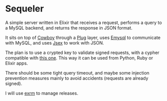 # Sequeler

A simple server written in Elixir that receives a request,
performs a query to a MySQL backend, and returns the response in JSON format.

It sits on top of [Cowboy](https://github.com/ninenines/cowboy)
through a [Plug](https://github.com/elixir-lang/plug) layer,
uses [Emysql](https://github.com/Eonblast/Emysql) to communicate with MySQL,
and uses [Jsex](https://github.com/talentdeficit/jsex) to work with JSON.

The plan is to use a crypted key to validate signed requests, with a cypher
compatible with [this one](https://gist.github.com/rubencaro/9545060).
This way it can be used from Python, Ruby or Elixir apps.

There should be some tight query timeout, and maybe some injection
prevention measures mainly to avoid accidents (requests are already signed).

I will use [exrm](https://github.com/bitwalker/exrm) to manage releases.
